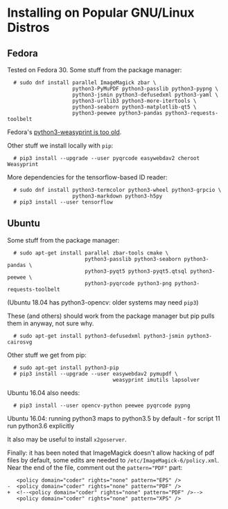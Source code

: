 <!--
__author__ = "Andrew Rechnitzer"
__copyright__ = "Copyright (C) 2018 Andrew Rechnitzer"
__copyright__ = "Copyright (C) 2018-2019 Colin B. Macdonald"
__license__ = "GFDL"
 -->
Installing on Popular GNU/Linux Distros
=======================================

Fedora
------

Tested on Fedora 30.  Some stuff from the package manager:
```
  # sudo dnf install parallel ImageMagick zbar \
                     python3-PyMuPDF python3-passlib python3-pypng \
                     python3-jsmin python3-defusedxml python3-yaml \
                     python3-urllib3 python3-more-itertools \
                     python3-seaborn python3-matplotlib-qt5 \
                     python3-peewee python3-pandas python3-requests-toolbelt
```
Fedora's [python3-weasyprint is too old](https://bugzilla.redhat.com/show_bug.cgi?id=1475749).

Other stuff we install locally with `pip`:
```
  # pip3 install --upgrade --user pyqrcode easywebdav2 cheroot Weasyprint
```

More dependencies for the tensorflow-based ID reader:
```
  # sudo dnf install python3-termcolor python3-wheel python3-grpcio \
                     python3-markdown python3-h5py
  # pip3 install --user tensorflow
```


Ubuntu
------

Some stuff from the package manager:
```
  # sudo apt-get install parallel zbar-tools cmake \
                         python3-passlib python3-seaborn python3-pandas \
                         python3-pyqt5 python3-pyqt5.qtsql python3-peewee \
                         python3-pyqrcode python3-png python3-requests-toolbelt
```
(Ubuntu 18.04 has python3-opencv: older systems may need `pip3`)

These (and others) should work from the package manager but pip pulls them
in anyway, not sure why.
```
  # sudo apt-get install python3-defusedxml python3-jsmin python3-cairosvg
```

Other stuff we get from pip:
```
  # sudo apt-get install python3-pip
  # pip3 install --upgrade --user easywebdav2 pymupdf \
                                  weasyprint imutils lapsolver
```
Ubuntu 16.04 also needs:
```
  # pip3 install --user opencv-python peewee pyqrcode pypng

```

Ubuntu 16.04: running python3 maps to python3.5 by default - for script 11 run python3.6 explicitly

It also may be useful to install `x2goserver`.

Finally: it has been noted that ImageMagick doesn't allow hacking
of pdf files by default, some edits are needed to
`/etc/ImageMagick-6/policy.xml`.  Near the end of the file,
comment out the `pattern="PDF"` part:
```dif
   <policy domain="coder" rights="none" pattern="EPS" />
-  <policy domain="coder" rights="none" pattern="PDF" />
+  <!--<policy domain="coder" rights="none" pattern="PDF" />-->
   <policy domain="coder" rights="none" pattern="XPS" />
```
